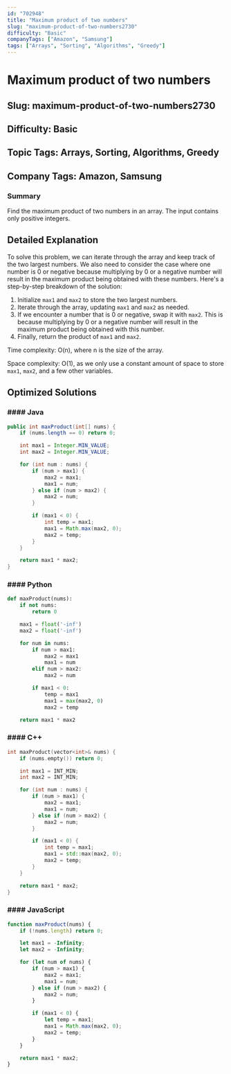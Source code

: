 ```yaml
---
id: "702948"
title: "Maximum product of two numbers"
slug: "maximum-product-of-two-numbers2730"
difficulty: "Basic"
companyTags: ["Amazon", "Samsung"]
tags: ["Arrays", "Sorting", "Algorithms", "Greedy"]
---
```


# Maximum product of two numbers

## Slug: maximum-product-of-two-numbers2730

## Difficulty: Basic

## Topic Tags: Arrays, Sorting, Algorithms, Greedy

## Company Tags: Amazon, Samsung

### Summary
Find the maximum product of two numbers in an array. The input contains only positive integers.

## Detailed Explanation

To solve this problem, we can iterate through the array and keep track of the two largest numbers. We also need to consider the case where one number is 0 or negative because multiplying by 0 or a negative number will result in the maximum product being obtained with these numbers. Here's a step-by-step breakdown of the solution:

1. Initialize `max1` and `max2` to store the two largest numbers.
2. Iterate through the array, updating `max1` and `max2` as needed.
3. If we encounter a number that is 0 or negative, swap it with `max2`. This is because multiplying by 0 or a negative number will result in the maximum product being obtained with this number.
4. Finally, return the product of `max1` and `max2`.

Time complexity: O(n), where n is the size of the array.

Space complexity: O(1), as we only use a constant amount of space to store `max1`, `max2`, and a few other variables.

## Optimized Solutions

### #### Java
```java
public int maxProduct(int[] nums) {
    if (nums.length == 0) return 0;

    int max1 = Integer.MIN_VALUE;
    int max2 = Integer.MIN_VALUE;

    for (int num : nums) {
        if (num > max1) {
            max2 = max1;
            max1 = num;
        } else if (num > max2) {
            max2 = num;
        }

        if (max1 < 0) {
            int temp = max1;
            max1 = Math.max(max2, 0);
            max2 = temp;
        }
    }

    return max1 * max2;
}
```

### #### Python
```python
def maxProduct(nums):
    if not nums:
        return 0

    max1 = float('-inf')
    max2 = float('-inf')

    for num in nums:
        if num > max1:
            max2 = max1
            max1 = num
        elif num > max2:
            max2 = num

        if max1 < 0:
            temp = max1
            max1 = max(max2, 0)
            max2 = temp

    return max1 * max2
```

### #### C++
```cpp
int maxProduct(vector<int>& nums) {
    if (nums.empty()) return 0;

    int max1 = INT_MIN;
    int max2 = INT_MIN;

    for (int num : nums) {
        if (num > max1) {
            max2 = max1;
            max1 = num;
        } else if (num > max2) {
            max2 = num;
        }

        if (max1 < 0) {
            int temp = max1;
            max1 = std::max(max2, 0);
            max2 = temp;
        }
    }

    return max1 * max2;
}
```

### #### JavaScript
```javascript
function maxProduct(nums) {
    if (!nums.length) return 0;

    let max1 = -Infinity;
    let max2 = -Infinity;

    for (let num of nums) {
        if (num > max1) {
            max2 = max1;
            max1 = num;
        } else if (num > max2) {
            max2 = num;
        }

        if (max1 < 0) {
            let temp = max1;
            max1 = Math.max(max2, 0);
            max2 = temp;
        }
    }

    return max1 * max2;
}
```
